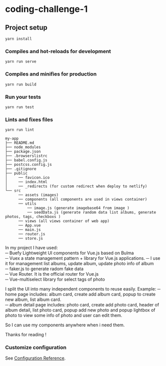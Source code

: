 # coding-challenge-1

## Project setup
```
yarn install
```

### Compiles and hot-reloads for development
```
yarn run serve
```

### Compiles and minifies for production
```
yarn run build
```

### Run your tests
```
yarn run test
```

### Lints and fixes files
```
yarn run lint
```

```
my-app
├── README.md
├── node_modules
├── package.json
├── .browserslistrc
├── babel.config.js
├── postcss.config.js
├── .gitignore
├── public
│     ── favicon.ico
│     ── index.html
│     ── _redirects (for custom redirect when deploy to netlify)
└── src
      ── assets (images)
      ── components (all components are used in views container)
      ── utils 
          ── image.js (generate imagebase64 from image )
          ── seedData.js (generate random data list albums, generate photos, tags, checkboxs )
      ── views (all views container of web app) 
      ── App.vue
      ── main.js
      ── router.js
      ── store.js
```

In my project I have used: <br >
  ─ Buefy Lightweight UI components for Vue.js based on Bulma <br >
  ─ Vuex a state management pattern + library for Vue.js applications.
    ─ I use it for management list albums, update album, update photo info of album <br>
  ─ faker.js to generate radom fake data <br >
  ─ Vue Router. It is the official router for Vue.js <br >
  ─ Vue-multiselect library for select tags of photo <br >

I split the UI into many independent components to reuse easily.
Example: 
 ─ home page includes: album card, create add album card, popup to create new album, list album card. <br>
 ─ album detail page includes: photo card, create add photo card, header of album detail, list photo card, popup add new photo and popup lightbox of photo to view some info of photo and user can edit them. <br>

So I can use my components anywhere when i need them. 

Thanks for reading !

### Customize configuration
See [Configuration Reference](https://cli.vuejs.org/config/).
